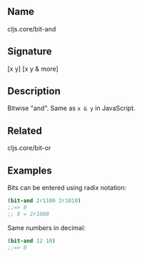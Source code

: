 ## Name
cljs.core/bit-and

## Signature
[x y]
[x y & more]

## Description

Bitwise "and".  Same as `x & y` in JavaScript.

## Related
cljs.core/bit-or

## Examples

Bits can be entered using radix notation:

```clj
(bit-and 2r1100 2r1010)
;;=> 8
;; 8 = 2r1000
```

Same numbers in decimal:

```clj
(bit-and 12 10)
;;=> 8
```

